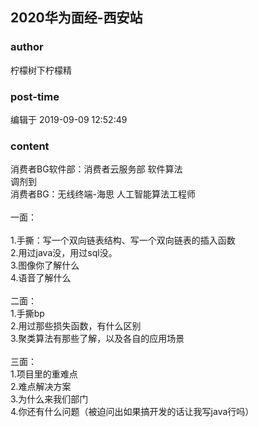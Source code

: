 ## 2020华为面经-西安站
### author 
柠檬树下柠檬精
### post-time 

编辑于  2019-09-09 12:52:49
### content 
<div class="post-topic-des nc-post-content">
 <div>
  消费者BG软件部：消费者云服务部 软件算法
 </div>
 <div>
  调剂到
 </div>
 <div>
  消费者BG：无线终端-海思 人工智能算法工程师
 </div>
 <div>
  <br/>
 </div>
 <div>
  <div>
   一面：
  </div>
  <div>
   <br/>
  </div>
  <div>
   1.手撕：写一个双向链表结构、写一个双向链表的插入函数
  </div>
  <div>
   2.用过java没，用过sql没。
  </div>
  <div>
   3.图像你了解什么
  </div>
  <div>
   4.语音了解什么
  </div>
  <div>
   <br/>
  </div>
  <div>
   二面：
  </div>
  <div>
   1.手撕bp
  </div>
  <div>
   2.用过那些损失函数，有什么区别
  </div>
  <div>
   3.聚类算法有那些了解，以及各自的应用场景
  </div>
  <div>
   <br/>
  </div>
  <div>
   三面：
  </div>
  <div>
   1.项目里的重难点
  </div>
  <div>
   2.难点解决方案
  </div>
  <div>
   3.为什么来我们部门
  </div>
  <div>
   4.你还有什么问题（被迫问出如果搞开发的话让我写java行吗）
  </div>
  <br/>
 </div>
 <div>
  <br/>
 </div>
</div>
